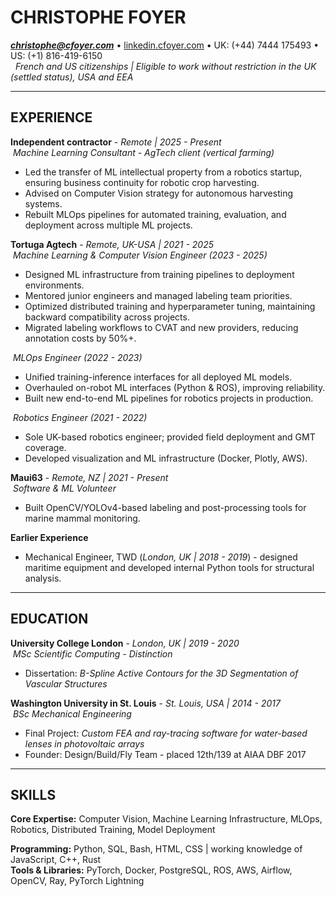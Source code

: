 # CHRISTOPHE FOYER

***christophe@cfoyer.com*** • [linkedin.cfoyer.com](http://linkedin.cfoyer.com) • UK: (+44) 7444 175493 • US: (+1) 816-419-6150  
&nbsp; *French and US citizenships | Eligible to work without restriction in the UK (settled status), USA and EEA*

---

## EXPERIENCE

**Independent contractor** - *Remote | 2025 - Present*  
&nbsp;*Machine Learning Consultant - AgTech client (vertical farming)*

- Led the transfer of ML intellectual property from a robotics startup, ensuring business continuity for robotic crop harvesting.  
- Advised on Computer Vision strategy for autonomous harvesting systems.  
- Rebuilt MLOps pipelines for automated training, evaluation, and deployment across multiple ML projects.  

**Tortuga Agtech** - *Remote, UK-USA | 2021 - 2025*  
&nbsp;*Machine Learning & Computer Vision Engineer (2023 - 2025)*  

- Designed ML infrastructure from training pipelines to deployment environments.  
- Mentored junior engineers and managed labeling team priorities.  
- Optimized distributed training and hyperparameter tuning, maintaining backward compatibility across projects.  
- Migrated labeling workflows to CVAT and new providers, reducing annotation costs by 50%+.  

&nbsp;*MLOps Engineer (2022 - 2023)*  

- Unified training-inference interfaces for all deployed ML models.  
- Overhauled on-robot ML interfaces (Python & ROS), improving reliability.  
- Built new end-to-end ML pipelines for robotics projects in production.  

&nbsp;*Robotics Engineer (2021 - 2022)*  

- Sole UK-based robotics engineer; provided field deployment and GMT coverage.  
- Developed visualization and ML infrastructure (Docker, Plotly, AWS).  

**Maui63** - *Remote, NZ | 2021 - Present*  
&nbsp;*Software & ML Volunteer*  

- Built OpenCV/YOLOv4-based labeling and post-processing tools for marine mammal monitoring.  

**Earlier Experience**  

- Mechanical Engineer, TWD (*London, UK | 2018 - 2019*) - designed maritime equipment and developed internal Python tools for structural analysis.  

---

## EDUCATION

**University College London** - *London, UK | 2019 - 2020*  
&nbsp;*MSc Scientific Computing - Distinction*  

- Dissertation: *B-Spline Active Contours for the 3D Segmentation of Vascular Structures*  

**Washington University in St. Louis** - *St. Louis, USA | 2014 - 2017*  
&nbsp;*BSc Mechanical Engineering*  

- Final Project: *Custom FEA and ray-tracing software for water-based lenses in photovoltaic arrays*  
- Founder: Design/Build/Fly Team - placed 12th/139 at AIAA DBF 2017  

---

## SKILLS

**Core Expertise:** Computer Vision, Machine Learning Infrastructure, MLOps, Robotics, Distributed Training, Model Deployment  

**Programming:** Python, SQL, Bash, HTML, CSS | working knowledge of JavaScript, C++, Rust  
**Tools & Libraries:** PyTorch, Docker, PostgreSQL, ROS, AWS, Airflow, OpenCV, Ray, PyTorch Lightning

